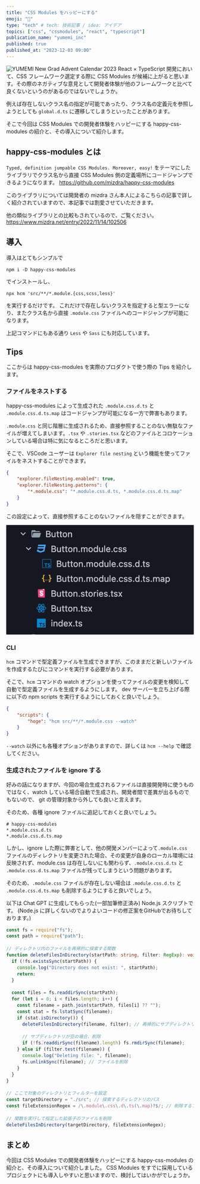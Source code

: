 ```yaml
---
title: "CSS Modules をハッピーにする"
emoji: "🌈"
type: "tech" # tech: 技術記事 / idea: アイデア
topics: ["css", "cssmodules", "react", "typescript"]
publication_name: "yumemi_inc"
published: true
published_at: "2023-12-03 09:00"
---
```

![YUMEMI New Grad Advent Calendar 2023](https://qiita-image-store.s3.ap-northeast-1.amazonaws.com/0/672609/6d8a7098-9aef-a19a-54fe-83a2d493e033.png)
React × TypeScript 開発において、CSS フレームワーク選定する際に CSS Modules が候補に上がると思います。その際のネガティブな意見として開発者体験が他のフレームワークと比べて良くないというのがあるのではないでしょうか。

例えば存在しないクラス名の指定が可能であったり、クラス名の定義元を参照しようとしても `global.d.ts` に遷移してしまうといったことがあります。

そこで今回は CSS Modules での開発者体験をハッピーにする happy-css-modules の紹介と、その導入について紹介します。

## happy-css-modules とは
`Typed, definition jumpable CSS Modules. Moreover, easy!` をテーマにしたライブラリでクラス名から直接 CSS Modules 側の定義場所にコードジャンプできるようになります。
https://github.com/mizdra/happy-css-modules

このライブラリについては開発者の mizdra さん本人によるこちらの記事で詳しく紹介されていますので、本記事では割愛させていただきます。

他の類似ライブラリとの比較もされているので、ご覧ください。
https://www.mizdra.net/entry/2022/11/14/102506

## 導入
導入はとてもシンプルで
```
npm i -D happy-css-modules
```
 でインストールし、
 ```
 npx hcm 'src/**/*.module.{css,scss,less}'
```
を実行するだけです。
これだけで存在しないクラスを指定すると型エラーになり、またクラス名から直接 `.module.css` ファイルへのコードジャンプが可能になります。

上記コマンドにもある通り `Less` や `Sass` にも対応しています。

## Tips
ここからは happy-css-modules を実際のプロダクトで使う際の Tips を紹介します。

### ファイルをネストする
happy-css-modules によって生成された `.module.css.d.ts` と `.module.css.d.ts.map` はコードジャンプが可能になる一方で弊害もあります。

`.module.css` と同じ階層に生成されるため、直接参照することのない無駄なファイルが増えてしまいます。`.tsx` や `.stories.tsx` などのファイルとコロケーションしている場合は特に気になるところだと思います。

そこで、VSCode ユーザーは `Explorer file nesting` という機能を使ってファイルをネストすることができます。
```json:.vscode/settings.json
{
    "explorer.fileNesting.enabled": true,
    "explorer.fileNesting.patterns": {
        "*.module.css": "*.module.css.d.ts, *.module.css.d.ts.map"
    }
}
```
この設定によって、直接参照することのないファイルを隠すことができます。

![スクリーンショット：Explorer file nesting により Button.module.css.d.ts と Button.module.css.d.ts.map が Button.module.css の下にネストされている](/images/make-css-modules-happy/explorer-file-nesting.png)

### CLI
`hcm` コマンドで型定義ファイルを生成できますが、このままだと新しいファイルを作成するたびにコマンドを実行する必要があります。

そこで、`hcm` コマンドの watch オプションを使ってファイルの変更を検知して自動で型定義ファイルを生成するようにします。
dev サーバーを立ち上げる際に以下の npm scripts を実行するようにしておくと良いでしょう。
```json:package.json
{
    "scripts": {
        "hoge": "hcm src/**/*.module.css --watch"
    }
}
```
`--watch` 以外にも各種オプションがありますので、詳しくは `hcm --help` で確認してください。

### 生成されたファイルを ignore する
好みの話になりますが、今回の場合生成されるファイルは直接開発時に使うものではなく、watch している場合自動で生成され、開発者間で差異が出るものでもないので、 git の管理対象から外しても良いと言えます。

そのため、各種 ignore ファイルに追記しておくと良いでしょう。
```gitignore:.gitignore
# happy-css-modules
*.module.css.d.ts
*.module.css.d.ts.map
```

しかし、ignore した際に弊害として、他の開発メンバーによって`.module.css` ファイルのディレクトリを変更された場合、その変更が自身のローカル環境には反映されず、module.css は存在しないにも関わらず、`.module.css.d.ts` と `.module.css.d.ts.map` ファイルが残ってしまうという問題があります。

そのため、`.module.css` ファイルが存在しない場合は `.module.css.d.ts` と `.module.css.d.ts.map` も削除するようにすると良いでしょう。

以下は Chat GPT に生成してもらった(一部加筆修正済み) Node.js スクリプトです。
(Node.js に詳しくないのでよりよいコードの修正案をGitHubでお待ちしております。)
```js:scripts/remove-hcm.ts
const fs = require("fs");
const path = require("path");

// ディレクトリ内のファイルを再帰的に探索する関数
function deleteFilesInDirectory(startPath: string, filter: RegExp): void {
  if (!fs.existsSync(startPath)) {
    console.log("Directory does not exist: ", startPath);
    return;
  }

  const files = fs.readdirSync(startPath);
  for (let i = 0; i < files.length; i++) {
    const filename = path.join(startPath, files[i] ?? "");
    const stat = fs.lstatSync(filename);
    if (stat.isDirectory()) {
      deleteFilesInDirectory(filename, filter); // 再帰的にサブディレクトリを探索

      // サブディレクトリが空の場合、削除
      if (!fs.readdirSync(filename).length) fs.rmdirSync(filename);
    } else if (filter.test(filename)) {
      console.log("Deleting file: ", filename);
      fs.unlinkSync(filename); // ファイルを削除
    }
  }
}

// ここで対象のディレクトリとフィルターを設定
const targetDirectory = "./src"; // 探索するディレクトリのパス
const fileExtensionRegex = /\.module\.css\.d\.ts(\.map)?$/; // 削除するファイルの拡張子の正規表現

// 関数を実行して指定した拡張子のファイルを削除
deleteFilesInDirectory(targetDirectory, fileExtensionRegex);

```

## まとめ
今回は CSS Modules での開発者体験をハッピーにする happy-css-modules の紹介と、その導入について紹介しました。
CSS Modules をすでに採用しているプロジェクトにも導入しやすいと思いますので、検討してはいかがでしょうか。
